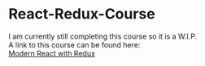 # React-Redux-Course

I am currently still completing this course so it is a W.I.P.\
A link to this course can be found here:\
[Modern React with Redux](https://www.udemy.com/course/react-redux/)
